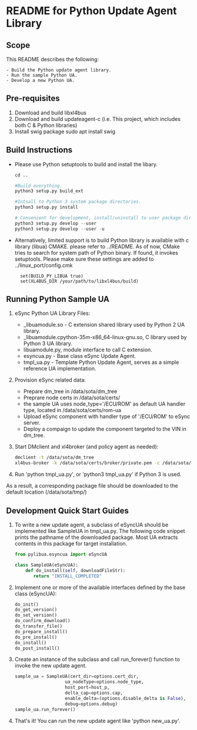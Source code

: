 # README for Python Update Agent Library

## Scope

This README describes the following:

    - Build the Python update agent library.
    - Run the sample Python UA.
    - Develop a new Python UA.

## Pre-requisites

1. Download and build libxl4bus
1. Download and build updateagent-c (i.e. This project, which includes both C & Python libraries)
1. Install swig package
    sudo apt install swig

## Build Instructions

- Please use Python setuptools to build and install the libary.

    ```python
    cd ..

    #Build everything.
    python3 setup.py build_ext

    #Intsall to Python 3 system package directories.
    python3 setup.py install

    # Convenient for development, install/uninstall to user package directories.
    python3 setup.py develop --user
    python3 setup.py develop --user -u
    ```

- Alternatively, limited support is to build Python library is available with c library (libua) CMAKE. please refer to ../README. As of now, CMake tries to search for system path of Python binary. If found, it invokes setuptools. Please make sure these settings are added to ../linux_port/config.cmk

        set(BUILD_PY_LIBUA true)
        set(XL4BUS_DIR /your/path/to/libxl4bus/build)

## Running Python Sample UA

1. eSync Python UA Library Files:

    - _libuamodule.so - C extension shared library used by Python 2 UA library.
    - _libuamodule.cpython-35m-x86_64-linux-gnu.so, C library used by Python 3 UA library.
    - libuamodule.py, module interface to call C extension.
    - esyncua.py - Base class eSync Update Agent.  
    - tmpl_ua.py - Template Python Update Agent, serves as  a simple reference UA implementation.  

2. Provision eSync related data:

    - Prepare dm_tree in /data/sota/dm_tree
    - Preprare node certs in /data/sota/certs/
    - the sample UA uses node_type='/ECU/ROM' as default UA handler type, located in /data/sota/certs/rom-ua
    - Upload eSync component with handler type of '/ECU/ROM' to eSync server.
    - Deploy a compaign to update the component targeted to the VIN in dm_tree.

3. Start DMclient and xl4broker (and policy agent as needed):

    ```bash
    dmclient -t /data/sota/dm_tree
    xl4bus-broker -k /data/sota/certs/broker/private.pem -c /data/sota/certs/broker/cert.pem -t /data/sota/certs/ca/ca.pem
    ```

4. Run 'python tmpl_ua.py', or  'python3 tmpl_ua.py' if Python 3 is used.

As a result, a corresponding package file should be downloaded to the default location (/data/sota/tmp/)

## Development Quick Start Guides

1. To write a new update agent, a subclass of eSyncUA should be implemented like SampleUA in tmpl_ua.py. The following code snippet prints the pathname of the downloaded package. Most UA extracts contents in this package for target installation.

    ```python
    from pylibua.esyncua import eSyncUA

    class SampleUA(eSyncUA):
        def do_install(self, downloadFileStr):
           return "INSTALL_COMPLETED"
    ```

1. Implement one or more of the available interfaces defined by the base class (eSyncUA):

    ```python
    do_init()
    do_get_version()
    do_set_version()
    do_confirm_download()
    do_transfer_file()
    do_prepare_install()
    do_pre_install()
    do_install()
    do_post_install()
    ```

1. Create an instance of the subclass and call run_forever() function to invoke the new update agent.

    ```python
    sample_ua = SampleUA(cert_dir=options.cert_dir,
                       ua_nodeType=options.node_type,
                       host_port=host_p,
                       delta_cap=options.cap,
                       enable_delta=(options.disable_delta is False),
                       debug=options.debug)
    sample_ua.run_forever()
    ```

1. That's it! You can run the new update agent like 'python new_ua.py'.
